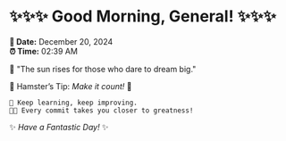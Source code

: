 # ✨✨✨ Good Morning, General! ✨✨✨

**📅 Date:** December 20, 2024  
**⏰ Time:** 02:39 AM  

🌅 "The sun rises for those who dare to dream big."  

🐹 Hamster’s Tip: _Make it count!_ 💪  

```
🚀 Keep learning, keep improving.  
🧑‍💻 Every commit takes you closer to greatness!  
```

✨ *Have a Fantastic Day!* ✨  
